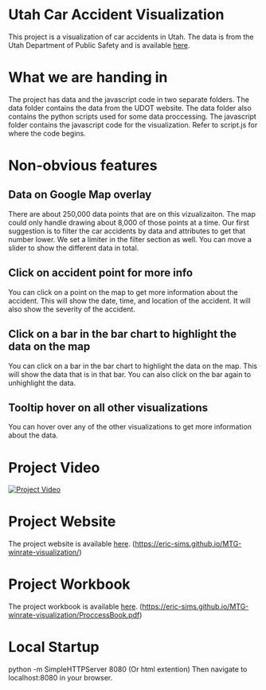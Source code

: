# Utah Car Accident Visualization

This project is a visualization of car accidents in Utah. The data is from the Utah Department of Public Safety and is available [here](https://www.udot.utah.gov/main/freight-maps-data/traffic-data/traffic-data-archives).

# What we are handing in

The project has data and the javascript code in two separate folders. The data folder contains the data from the UDOT website. The data folder also contains the python scripts used for some data proccessing. The javascript folder contains the javascript code for the visualization. Refer to script.js for where the code begins.

# Non-obvious features

## Data on Google Map overlay

There are about 250,000 data points that are on this vizualizaiton. The map could only handle drawing about 8,000 of those points at a time. Our first suggestion is to filter the car accidents by data and attributes to get that number lower. We set a limiter in the filter section as well. You can move a slider to show the different data in total.

## Click on accident point for more info

You can click on a point on the map to get more information about the accident. This will show the date, time, and location of the accident. It will also show the severity of the accident.

## Click on a bar in the bar chart to highlight the data on the map

You can click on a bar in the bar chart to highlight the data on the map. This will show the data that is in that bar. You can also click on the bar again to unhighlight the data.

## Tooltip hover on all other visualizations

You can hover over any of the other visualizations to get more information about the data.

# Project Video

<!-- Embed this video https://www.youtube.com/watch?v=_IkwectHK40&ab_channel=AlanBird -->

[![Project Video](https://img.youtube.com/vi/_IkwectHK40/0.jpg)](https://www.youtube.com/watch?v=_IkwectHK40&ab_channel=AlanBird)

# Project Website

The project website is available [here](https://eric-sims.github.io/MTG-winrate-visualization/). (https://eric-sims.github.io/MTG-winrate-visualization/)

# Project Workbook

The project workbook is available [here](https://eric-sims.github.io/MTG-winrate-visualization/ProccessBook.pdf). (https://eric-sims.github.io/MTG-winrate-visualization/ProccessBook.pdf)

# Local Startup

python -m SimpleHTTPServer 8080 (Or html extention) Then navigate to localhost:8080 in your browser.
